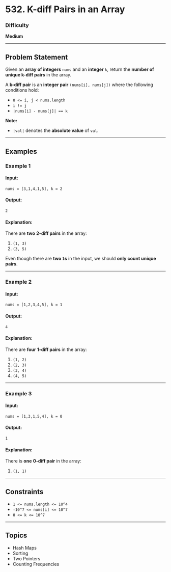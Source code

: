 # 532. K-diff Pairs in an Array

### Difficulty
**Medium**

---

## Problem Statement

Given an **array of integers** `nums` and an **integer** `k`, return the **number of unique k-diff pairs** in the array.

A **k-diff pair** is an **integer pair** `(nums[i], nums[j])` where the following conditions hold:
- `0 <= i, j < nums.length`
- `i != j`
- `|nums[i] - nums[j]| == k`

**Note:**  
- `|val|` denotes the **absolute value** of `val`.

---

## Examples

### **Example 1**
#### **Input**:  
```plaintext
nums = [3,1,4,1,5], k = 2
```
#### **Output**:  
```plaintext
2
```
#### **Explanation**:  
There are **two** **2-diff pairs** in the array:
1. `(1, 3)`
2. `(3, 5)`

Even though there are **two `1`s** in the input, we should **only count unique pairs**.

---

### **Example 2**
#### **Input**:  
```plaintext
nums = [1,2,3,4,5], k = 1
```
#### **Output**:  
```plaintext
4
```
#### **Explanation**:  
There are **four** **1-diff pairs** in the array:
1. `(1, 2)`
2. `(2, 3)`
3. `(3, 4)`
4. `(4, 5)`

---

### **Example 3**
#### **Input**:  
```plaintext
nums = [1,3,1,5,4], k = 0
```
#### **Output**:  
```plaintext
1
```
#### **Explanation**:  
There is **one** **0-diff pair** in the array:
1. `(1, 1)`

---

## Constraints
- `1 <= nums.length <= 10^4`
- `-10^7 <= nums[i] <= 10^7`
- `0 <= k <= 10^7`

---

## **Topics**
- Hash Maps
- Sorting
- Two Pointers
- Counting Frequencies
